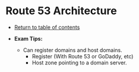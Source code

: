 # Route 53 Architecture

* [Return to table of contents](../../../README.md)

* **Exam Tips:**
  * Can register domains and host domains.
    * Register (With Route 53 or GoDaddy, etc)
    * Host zone pointing to a domain server.
